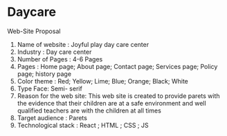 # Daycare
Web-Site Proposal
1. Name of website : Joyful play day care center
2. Industry : Day care center
3. Number of Pages : 4-6 Pages
4. Pages : Home page; About page; Contact page; Services page; 
 Policy page; history page
5. Color theme : Red; Yellow; Lime; Blue; Orange; Black; White
6. Type Face: Semi- serif
7. Reason for the web site: This web site is created to provide parets with the 
evidence that their children are at a safe environment and well qualified 
teachers are with the children at all times
8. Target audience : Parets
9. Technological stack : React ; HTML ; CSS ; JS